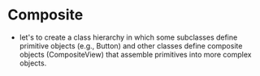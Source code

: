 # Composite
- let's to create a class hierarchy in which some subclasses define primitive objects (e.g., Button) and other classes define composite objects (CompositeView) that assemble primitives into more complex objects.